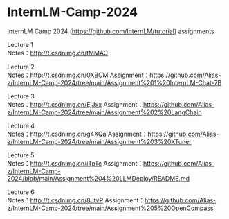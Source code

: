 # InternLM-Camp-2024
 InternLM Camp 2024 (https://github.com/InternLM/tutorial) assignments


Lecture 1 \
Notes：http://t.csdnimg.cn/tMMAC
 
Lecture 2 \
Notes：http://t.csdnimg.cn/0XBCM
Assignment：https://github.com/Alias-z/InternLM-Camp-2024/tree/main/Assignment%201%20InternLM-Chat-7B
 
Lecture 3 \
Notes：http://t.csdnimg.cn/EjJxx
Assignment：https://github.com/Alias-z/InternLM-Camp-2024/tree/main/Assignment%202%20LangChain
 
Lecture 4 \
Notes：http://t.csdnimg.cn/g4XQa
Assignment：https://github.com/Alias-z/InternLM-Camp-2024/tree/main/Assignment%203%20XTuner
 
Lecture 5 \
Notes：http://t.csdnimg.cn/iTpTc
Assignment：https://github.com/Alias-z/InternLM-Camp-2024/blob/main/Assignment%204%20LLMDeploy/README.md
 
Lecture 6 \
Notes：http://t.csdnimg.cn/8JtvP
Assignment：https://github.com/Alias-z/InternLM-Camp-2024/tree/main/Assignment%205%20OpenCompass

